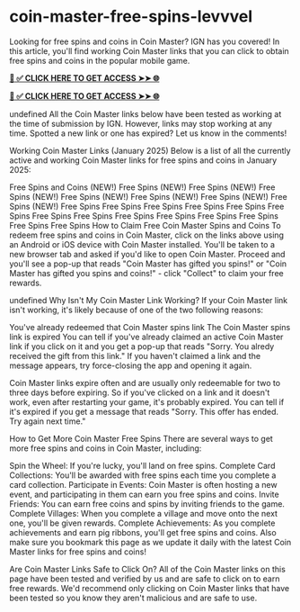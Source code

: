 # coin-master-free-spins-levvvel
Looking for free spins and coins in Coin Master? IGN has you covered! In this article, you'll find working Coin Master links that you can click to obtain free spins and coins in the popular mobile game.


**[📌 ✅ CLICK HERE TO GET ACCESS ➤➤ 🌐](https://newmegadeals.xyz/COIN-MASTER/)**



**[📌 ✅ CLICK HERE TO GET ACCESS ➤➤ 🌐](https://newmegadeals.xyz/COIN-MASTER/)**


undefined
All the Coin Master links below have been tested as working at the time of submission by IGN. However, links may stop working at any time. Spotted a new link or one has expired? Let us know in the comments!

Working Coin Master Links (January 2025)
Below is a list of all the currently active and working Coin Master links for free spins and coins in January 2025:

Free Spins and Coins (NEW!)
Free Spins (NEW!)
Free Spins (NEW!)
Free Spins (NEW!)
Free Spins (NEW!)
Free Spins (NEW!)
Free Spins (NEW!)
Free Spins (NEW!)
Free Spins
Free Spins
Free Spins
Free Spins
Free Spins
Free Spins
Free Spins
Free Spins
Free Spins
Free Spins
Free Spins
Free Spins
Free Spins
Free Spins
How to Claim Free Coin Master Spins and Coins
To redeem free spins and coins in Coin Master, click on the links above using an Android or iOS device with Coin Master installed. You'll be taken to a new browser tab and asked if you'd like to open Coin Master. Proceed and you'll see a pop-up that reads "Coin Master has gifted you spins!" or "Coin Master has gifted you spins and coins!" - click "Collect" to claim your free rewards.


undefined
Why Isn't My Coin Master Link Working?
If your Coin Master link isn't working, it's likely because of one of the two following reasons:

You've already redeemed that Coin Master spins link
The Coin Master spins link is expired
You can tell if you've already claimed an active Coin Master link if you click on it and you get a pop-up that reads "Sorry. You alredy received the gift from this link." If you haven't claimed a link and the message appears, try force-closing the app and opening it again.

Coin Master links expire often and are usually only redeemable for two to three days before expiring. So if you've clicked on a link and it doesn't work, even after restarting your game, it's probably expired. You can tell if it's expired if you get a message that reads "Sorry. This offer has ended. Try again next time."

How to Get More Coin Master Free Spins
There are several ways to get more free spins and coins in Coin Master, including:

Spin the Wheel: If you're lucky, you'll land on free spins.
Complete Card Collections: You'll be awarded with free spins each time you complete a card collection.
Participate in Events: Coin Master is often hosting a new event, and participating in them can earn you free spins and coins.
Invite Friends: You can earn free coins and spins by inviting friends to the game.
Complete Villages: When you complete a village and move onto the next one, you'll be given rewards.
Complete Achievements: As you complete achievements and earn pig ribbons, you'll get free spins and coins.
Also make sure you bookmark this page as we update it daily with the latest Coin Master links for free spins and coins!

Are Coin Master Links Safe to Click On?
All of the Coin Master links on this page have been tested and verified by us and are safe to click on to earn free rewards. We'd recommend only clicking on Coin Master links that have been tested so you know they aren't malicious and are safe to use.
